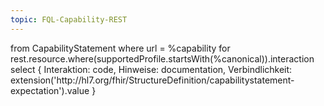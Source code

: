 ```yaml
---
topic: FQL-Capability-REST
---
```

<fql>
from
    CapabilityStatement
where
    url = %capability
    for rest.resource.where(supportedProfile.startsWith(%canonical)).interaction
select
{
     Interaktion: code,
     Hinweise: documentation,
     Verbindlichkeit: extension('http://hl7.org/fhir/StructureDefinition/capabilitystatement-expectation').value
}
</fql>